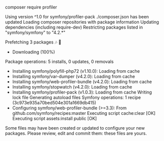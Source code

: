 composer require profiler

Using version ^1.0 for symfony/profiler-pack
./composer.json has been updated
Loading composer repositories with package information
Updating dependencies (including require-dev)
Restricting packages listed in "symfony/symfony" to "4.2.*"

Prefetching 3 packages 🎶 💨
  - Downloading (100%)

Package operations: 5 installs, 0 updates, 0 removals
  - Installing symfony/polyfill-php72 (v1.10.0): Loading from cache
  - Installing symfony/var-dumper (v4.2.0): Loading from cache
  - Installing symfony/web-profiler-bundle (v4.2.0): Loading from cache
  - Installing symfony/stopwatch (v4.2.0): Loading from cache
  - Installing symfony/profiler-pack (v1.0.3): Loading from cache
Writing lock file
Generating autoload files
Symfony operations: 1 recipe (3c973e935a70bed504e301a1669db415)
  - Configuring symfony/web-profiler-bundle (>=3.3): From github.com/symfony/recipes:master
Executing script cache:clear [OK]
Executing script assets:install public [OK]

Some files may have been created or updated to configure your new packages.
Please review, edit and commit them: these files are yours.
